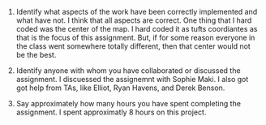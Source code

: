 1. Identify what aspects of the work have been correctly implemented and what have not.
I think that all aspects are correct. One thing that I hard coded was the center
of the map. I hard coded it as tufts coordiantes as that is the focus of this assignment. 
But, if for some reason everyone in the class went somewhere totally different, then 
that center would not be the best. 

2. Identify anyone with whom you have collaborated or discussed the assignment.
I discuessed the assignemnt with Sophie Maki. I also got got help from TAs, like 
Elliot, Ryan Havens, and Derek Benson. 

3. Say approximately how many hours you have spent completing the assignment.
I spent approximatly 8 hours on this project. 